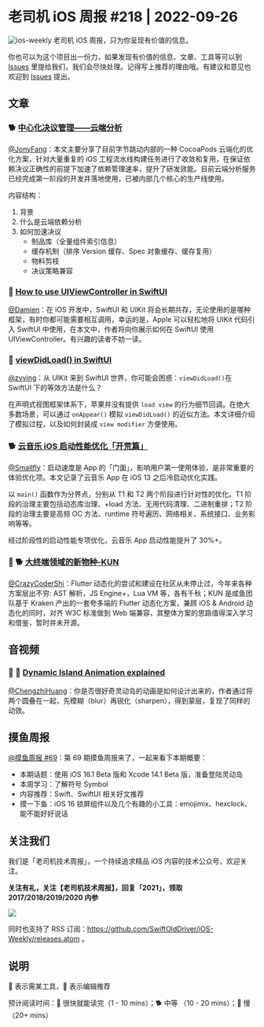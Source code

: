 # 老司机 iOS 周报 #218 | 2022-09-26

![ios-weekly](https://github.com/SwiftOldDriver/iOS-Weekly/blob/master/assets/ios-weekly.png?raw=true)
老司机 iOS 周报，只为你呈现有价值的信息。

你也可以为这个项目出一份力，如果发现有价值的信息、文章、工具等可以到 [Issues](https://github.com/SwiftOldDriver/iOS-Weekly/issues) 里提给我们，我们会尽快处理。记得写上推荐的理由哦。有建议和意见也欢迎到 [Issues](https://github.com/SwiftOldDriver/iOS-Weekly/issues) 提出。

## 文章

### 🐕 [中心化决议管理——云端分析](https://mp.weixin.qq.com/s/BcX73VpSBxAgjOwoKaEoEw)

[@JonyFang](https://github.com/JonyFang)：本文主要分享了目前字节跳动内部的一种 CocoaPods 云端化的优化方案，针对大量重复的 iOS 工程流水线构建任务进行了收敛和复用，在保证依赖决议正确性的前提下加速了依赖管理速率，提升了研发效能。目前云端分析服务已经完成第一阶段的开发并落地使用，已被内部几个核心的生产线使用。

内容结构：
1. 背景
2. 什么是云端依赖分析
3. 如何加速决议
	- 制品库（全量组件索引信息）
	- 缓存机制（排序 Version 缓存、Spec 对象缓存、缓存复用）
	- 物料剪枝
	- 决议策略兼容

### 🐎 [How to use UIViewController in SwiftUI](https://sarunw.com/posts/uiviewcontroller-in-swiftui/)

[@Damien](https://github.com/ZengyiMa)：在 iOS 开发中，SwiftUI 和 UIKit 将会长期共存，无论使用的是哪种框架，有时你都可能需要相互调用，幸运的是，Apple 可以轻松地将 UIKit 代码引入 SwiftUI 中使用，在本文中，作者将向你展示如何在 SwiftUI 使用 UIViewController。有兴趣的读者不妨一读。

### 🐎 [viewDidLoad() in SwiftUI](https://sarunw.com/posts/swiftui-viewdidload/)

[@zvving](https://github.com/zvving)：从 UIKit 来到 SwiftUI 世界，你可能会困惑：`viewDidLoad()`在 SwiftUI 下的等效方法是什么？

在声明式视图框架体系下，苹果并没有提供 `load view` 的行为细节回调。在绝大多数场景，可以通过 `onAppear()` 模拟 `viewDidLoad()` 的近似方法。本文详细介绍了模拟过程，以及如何封装成 `view modifier` 方便使用。

### 🐕 [云音乐 iOS 启动性能优化「开荒篇」](https://mp.weixin.qq.com/s/XVd9QNvXgJx_9K3XHAcaSA) 

[@Smallfly](https://github.com/iostalks)：启动速度是 App 的「门面」，影响用户第一使用体验，是非常重要的体验优化项。本文记录了云音乐 App 在 iOS 13 之后冷启动优化实践。

以 `main()` 函数作为分界点，分别从 T1 和 T2 两个阶段进行针对性的优化。T1 阶段的治理主要包括动态库治理、+load 方法、无用代码清理、二进制重排；T2 阶段的治理主要是高频 OC 方法、runtime 符号遍历、网络相关、系统接口、业务影响等等。

经过阶段性的启动性能专项优化，云音乐 App 启动性能提升了 30%+。

### 🌟 🐕 [大终端领域的新物种-KUN](https://mp.weixin.qq.com/s/tDDI9Wn5eUTOJKHxYL27xg)

[@CrazyCoderShi](https://github.com/CrazyCoderShi)：Flutter 动态化的尝试和建设在社区从未停止过，今年来各种方案层出不穷: AST 解析，JS Engine+，Lua VM 等，各有千秋；KUN 是咸鱼团队基于 Kraken 产出的一套夸多端的 Flutter 动态化方案，兼顾 iOS & Android 动态化的同时，对齐 W3C 标准做到 Web 端兼容，其整体方案的思路值得深入学习和借鉴，暂时并未开源。

## 音视频

### 🐎 🚧 [Dynamic Island Animation explained](https://twitter.com/BradEllis/status/1570892167807377409?s=20&t=T38Q6Acu_TAqOGhWbmQE0A)

[@ChengzhiHuang](https://github.com/ChengzhiHuang)：你是否很好奇灵动岛的动画是如何设计出来的，作者通过将两个圆叠在一起，先模糊（blur）再锐化（sharpen），得到蒙层，复现了同样的动效。

## 摸鱼周报

[@摸鱼周报 #69](https://mp.weixin.qq.com/s/Miy8xsHYHHSXsl5NtxswQA)：第 69 期摸鱼周报来了，一起来看下本期概要：

* 本期话题：使用 iOS 16.1 Beta 版和 Xcode 14.1 Beta 版，准备登陆灵动岛
* 本周学习：了解符号 Symbol 
* 内容推荐：Swift、SwiftUI 相关好文推荐
* 摸一下鱼：iOS 16 锁屏组件以及几个有趣的小工具：emojimix、hexclock、能不能好好说话

## 关注我们

我们是「老司机技术周报」，一个持续追求精品 iOS 内容的技术公众号，欢迎关注。

**关注有礼，关注【老司机技术周报】，回复「2021」，领取 2017/2018/2019/2020 内参**

![](https://github.com/SwiftOldDriver/iOS-Weekly/blob/master/assets/qrcode_for_wechat.jpg?raw=true)

同时也支持了 RSS 订阅：https://github.com/SwiftOldDriver/iOS-Weekly/releases.atom 。

## 说明

🚧 表示需某工具，🌟 表示编辑推荐

预计阅读时间：🐎 很快就能读完（1 - 10 mins）；🐕 中等 （10 - 20 mins）；🐢 慢（20+ mins）
